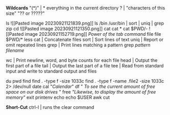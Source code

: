 **Wildcards**
"(*)"   |  * everything in the current directory
?      |   "characters of this size" "?? or ?????"

ls
![[Pasted image 20230921121839.png]]
	ls /bin /usr/bin | sort | uniq | grep zip
cd
![[Pasted image 20230921121350.png]]
cat
	cat *
	cat $PWD/-
	![[Pasted image 20230921152719.png]] *Power of the tab command*
file
	file $PWD/*
less
cat      |   Concatenate files
sort     |   Sort lines of text
uniq    |   Report or omit repeated lines
grep    |   Print lines matching a pattern
	grep *pattern* *filename*
	
wc       |   Print newline, word, and byte counts for each file
head    |   Output the first part of a file
tail       |   Output the last part of a file
tee       |   Read from standard input and write to standard output and files

du
pwd
find
	find . -type f -size 1033c
	find . -type f -name .file2 -size 1033c 2> /dev/null
date
cal            "*Calendar*"
df            " *To see the current amount of free space on our disk drives* "
free        *"Likewise, to display the amount of free memory"*
exit
printenv
echo 
	echo $USER
awk
cut
	
**Short-Cut**
ctrl-l   |   runs the clear command 